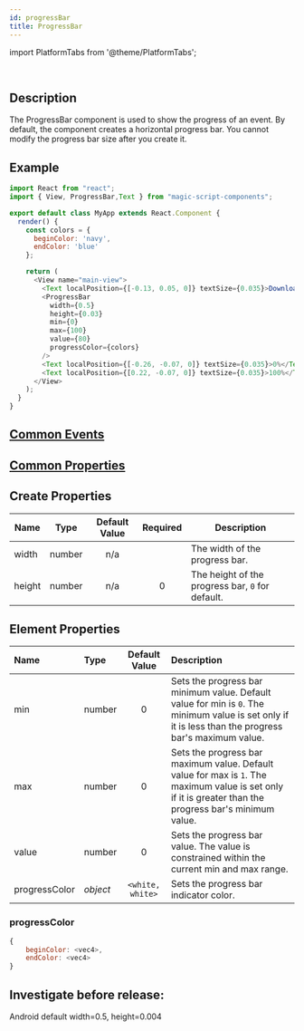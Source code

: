 ```yaml
---
id: progressBar
title: ProgressBar
---
```


import PlatformTabs from '@theme/PlatformTabs';

<PlatformTabs component='progressbar' />​

## Description

The ProgressBar component is used to show the progress of an event. By default, the component creates a horizontal progress bar. You cannot modify the progress bar size after you create it.

## Example

```javascript
import React from "react";
import { View, ProgressBar,Text } from "magic-script-components";

export default class MyApp extends React.Component {
  render() {
    const colors = {
      beginColor: 'navy',
      endColor: 'blue'
    };

    return (
      <View name="main-view">
        <Text localPosition={[-0.13, 0.05, 0]} textSize={0.035}>Downloading (80%)...</Text>
        <ProgressBar
          width={0.5}
          height={0.03}
          min={0}
          max={100}
          value={80}
          progressColor={colors}
        />
        <Text localPosition={[-0.26, -0.07, 0]} textSize={0.035}>0%</Text>
        <Text localPosition={[0.22, -0.07, 0]} textSize={0.035}>100%</Text>
      </View>
    );
  }
}
```

## [Common Events](../events/CommonEvents.md)

## [Common Properties](../types/Properties.md)

## Create Properties

| Name   | Type   | Default Value | Required | Description                                      |
| ------ | ------ | :-----------: | :------: | ------------------------------------------------ |
| width  | number |      n/a      |          | The width of the progress bar.                   |
| height | number |      n/a      |    0     | The height of the progress bar, `0` for default. |

## Element Properties

| Name          | Type     |  Default Value   | Description                                                                                                                                              |
| :------------ | :------- | :--------------: | :------------------------------------------------------------------------------------------------------------------------------------------------------- |
| min           | number   |        0         | Sets the progress bar minimum value. Default value for min is `0`. The minimum value is set only if it is less than the progress bar's maximum value.    |
| max           | number   |        0         | Sets the progress bar maximum value. Default value for max is `1`. The maximum value is set only if it is greater than the progress bar's minimum value. |
| value         | number   |        0         | Sets the progress bar value. The value is constrained within the current min and max range.                                                              |
| progressColor | _object_ | `<white, white>` | Sets the progress bar indicator color.                                                                                                                   |

### progressColor

```javascript
{
    beginColor: <vec4>,
    endColor: <vec4>
}
```

## Investigate before release:
Android default width=0.5, height=0.004
